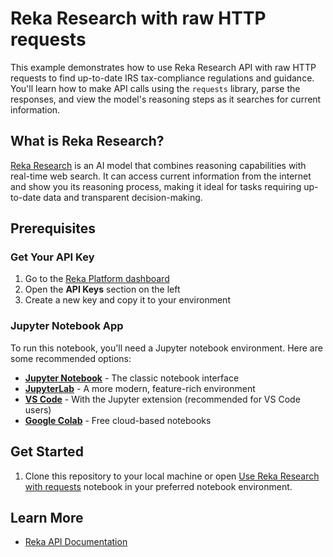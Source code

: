 # Reka Research with raw HTTP requests

This example demonstrates how to use Reka Research API with raw HTTP requests to find up-to-date IRS tax-compliance regulations and guidance. You'll learn how to make API calls using the `requests` library, parse the responses, and view the model's reasoning steps as it searches for current information.

## What is Reka Research?

[Reka Research](https://docs.reka.ai/research) is an AI model that combines reasoning capabilities with real-time web search. It can access current information from the internet and show you its reasoning process, making it ideal for tasks requiring up-to-date data and transparent decision-making.

## Prerequisites

### Get Your API Key

1. Go to the [Reka Platform dashboard](https://platform.reka.ai)
2. Open the **API Keys** section on the left
3. Create a new key and copy it to your environment

### Jupyter Notebook App

To run this notebook, you'll need a Jupyter notebook environment. Here are some recommended options:

- **[Jupyter Notebook](https://jupyter.org/install)** - The classic notebook interface
- **[JupyterLab](https://jupyter.org/install)** - A more modern, feature-rich environment
- **[VS Code](https://code.visualstudio.com/)** - With the Jupyter extension (recommended for VS Code users)
- **[Google Colab](https://colab.research.google.com/)** - Free cloud-based notebooks

## Get Started

1. Clone this repository to your local machine or open [Use Reka Research with requests](<Use Reka Research with requests.ipynb>) notebook in your preferred notebook environment.


## Learn More

- [Reka API Documentation](https://docs.reka.ai)
